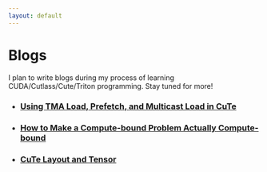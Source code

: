 ```yaml
---
layout: default
---
```


# Blogs

I plan to write blogs during my process of learning CUDA/Cutlass/Cute/Triton programming. Stay tuned for more!

- ### [Using TMA Load, Prefetch, and Multicast Load in CuTe](./cute_tma/cute_tma.html)
- ### [How to Make a Compute-bound Problem Actually Compute-bound](./reg_tile/reg_tile.md)
- ### [CuTe Layout and Tensor](./cute_layout/cuta_layout.md)